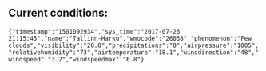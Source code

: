 ## Current conditions: 
 ``` {"timestamp":"1501092934","sys_time":"2017-07-26 21:15:45","name":"Tallinn-Harku","wmocode":"26038","phenomenon":"Few clouds","visibility":"20.0","precipitations":"0","airpressure":"1005","relativehumidity":"73","airtemperature":"18.1","winddirection":"48","windspeed":"3.2","windspeedmax":"6.8"} ```
